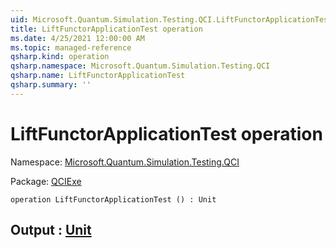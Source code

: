```yaml
---
uid: Microsoft.Quantum.Simulation.Testing.QCI.LiftFunctorApplicationTest
title: LiftFunctorApplicationTest operation
ms.date: 4/25/2021 12:00:00 AM
ms.topic: managed-reference
qsharp.kind: operation
qsharp.namespace: Microsoft.Quantum.Simulation.Testing.QCI
qsharp.name: LiftFunctorApplicationTest
qsharp.summary: ''
---
```


# LiftFunctorApplicationTest operation

Namespace: [Microsoft.Quantum.Simulation.Testing.QCI](xref:Microsoft.Quantum.Simulation.Testing.QCI)

Package: [QCIExe](https://nuget.org/packages/QCIExe)




```qsharp
operation LiftFunctorApplicationTest () : Unit
```


## Output : [Unit](xref:microsoft.quantum.qsharp.valueliterals#unit-literal)

